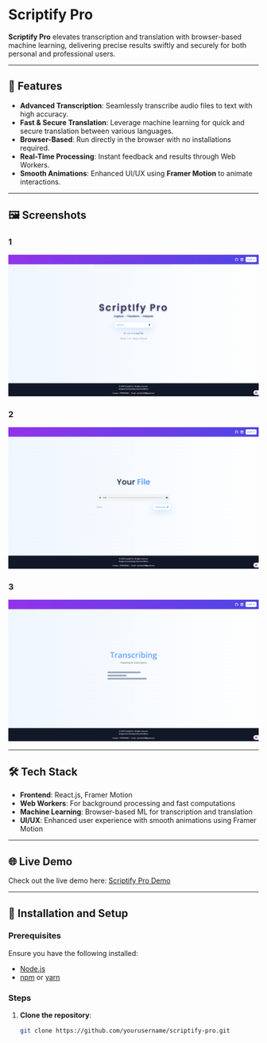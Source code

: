 # Scriptify Pro

**Scriptify Pro** elevates transcription and translation with browser-based machine learning, delivering precise results swiftly and securely for both personal and professional users. 

---

## 🚀 Features

- **Advanced Transcription**: Seamlessly transcribe audio files to text with high accuracy.
- **Fast & Secure Translation**: Leverage machine learning for quick and secure translation between various languages.
- **Browser-Based**: Run directly in the browser with no installations required.
- **Real-Time Processing**: Instant feedback and results through Web Workers.
- **Smooth Animations**: Enhanced UI/UX using **Framer Motion** to animate interactions.

---

## 🖼️ Screenshots

### 1
![1](./public/1.png)

### 2
![2](./public/2.png)

### 3
![3](./public/3.png)

---

## 🛠️ Tech Stack

- **Frontend**: React.js, Framer Motion
- **Web Workers**: For background processing and fast computations
- **Machine Learning**: Browser-based ML for transcription and translation
- **UI/UX**: Enhanced user experience with smooth animations using Framer Motion

---

## 🌐 Live Demo

Check out the live demo here: [Scriptify Pro Demo](https://your-demo-link.com)

---

## 📄 Installation and Setup

### Prerequisites
Ensure you have the following installed:
- [Node.js](https://nodejs.org/)
- [npm](https://www.npmjs.com/) or [yarn](https://yarnpkg.com/)

### Steps

1. **Clone the repository**:
   ```bash
   git clone https://github.com/yourusername/scriptify-pro.git
